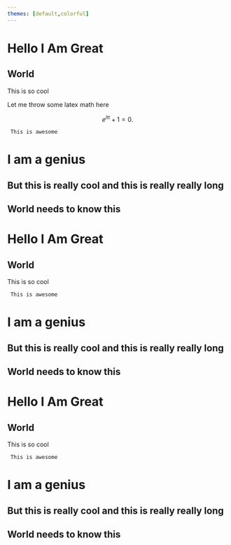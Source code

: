 ```yaml
---
themes: [default,colorful]
---
```


# Hello I Am Great
## World

This is so cool

Let me throw some latex math here

$$ e^{i \pi} + 1 = 0. $$

```
 This is awesome

```

# I am a genius
## But this is really cool and this is really really long
## World needs to know this



# Hello I Am Great
## World

This is so cool


```
 This is awesome

```

# I am a genius
## But this is really cool and this is really really long
## World needs to know this



# Hello I Am Great
## World

This is so cool


```
 This is awesome

```

# I am a genius
## But this is really cool and this is really really long
## World needs to know this
